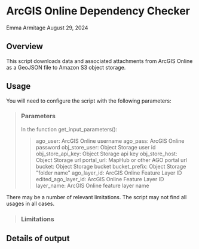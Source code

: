 # ArcGIS Online Dependency Checker
Emma Armitage
August 29, 2024

## Overview
This script downloads data and associated attachments from ArcGIS Online as a GeoJSON file to Amazon S3 object storage.

## Usage
You will need to configure the script with the following parameters:

> ### Parameters
> In the function get_input_parameters():
>> ago_user: ArcGIS Online username
>> ago_pass: ArcGIS Online password
>> obj_store_user: Object Storage user id
>> obj_store_api_key: Object Storage api key
>> obj_store_host: Object Storage url
> portal_url: MapHub or other AGO portal url
> bucket: Object Storage bucket
> bucket_prefix: Object Storage "folder name"
> ago_layer_id: ArcGIS Online Feature Layer ID
> edited_ago_layer_id: ArcGIS Online Feature Layer ID
> layer_name: ArcGIS Online feature layer name

There may be a number of relevant limitations. The script may not find all usages in all cases.
> ### Limitations


## Details of output


